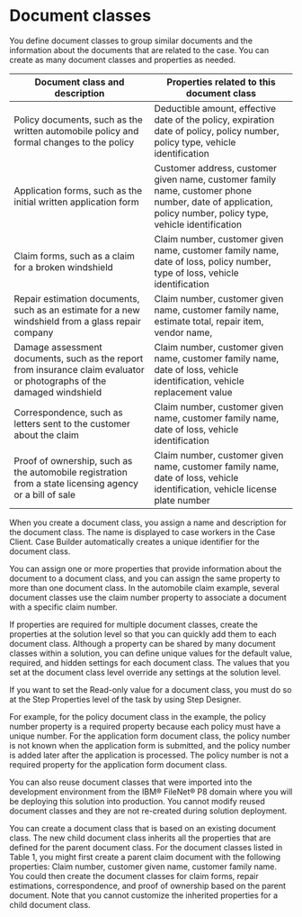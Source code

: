 # Document classes

You define document classes to group similar documents and the information about the documents
that are related to the case. You can create as many document classes and properties as needed.

| Document class and description                                                                                          | Properties related to this document class                                                                                                                   |
|-------------------------------------------------------------------------------------------------------------------------|-------------------------------------------------------------------------------------------------------------------------------------------------------------|
| Policy documents, such as the written automobile policy and formal changes to the policy                                | Deductible amount, effective date of the policy, expiration date of policy, policy number, policy type, vehicle identification                              |
| Application forms, such as the initial written application form                                                         | Customer address, customer given name, customer family name, customer phone number, date of application, policy number, policy type, vehicle identification |
| Claim forms, such as a claim for a broken windshield                                                                    | Claim number, customer given name, customer family name, date of loss, policy number, type of loss, vehicle identification                                  |
| Repair estimation documents, such as an estimate for a new windshield from a glass repair company                       | Claim number, customer given name, customer family name, estimate total, repair item, vendor name,                                                          |
| Damage assessment documents, such as the report from insurance claim evaluator or photographs of the damaged windshield | Claim number, customer given name, customer family name, date of loss, vehicle identification, vehicle replacement value                                    |
| Correspondence, such as letters sent to the customer about the claim                                                    | Claim number, customer given name, customer family name, date of loss, vehicle identification                                                               |
| Proof of ownership, such as the automobile registration from a state licensing agency or a bill of sale                 | Claim number, customer given name, customer family name, date of loss, vehicle identification, vehicle license plate number                                 |

When you create a document class, you assign a name and description for the document class. The
name is displayed to case workers in the Case Client. Case Builder automatically creates a unique identifier for the document
class.

You can assign one or more properties that provide information about the document to a document
class, and you can assign the same property to more than one document class. In the automobile claim
example, several document classes use the claim number property to associate a document with a
specific claim number.

If properties are required for multiple document classes, create the properties at the solution
level so that you can quickly add them to each document class. Although a property can be shared by
many document classes within a solution, you can define unique values for the default value,
required, and hidden settings for each document class. The values that you set at the document class
level override any settings at the solution level.

If you want to set the Read-only value for a document class, you must do so at the Step
Properties level of the task by using Step Designer.

For example, for the policy document class in the example, the policy number property is a
required property because each policy must have a unique number. For the application form document
class, the policy number is not known when the application form is submitted, and the policy number
is added later after the application is processed. The policy number is not a required property for
the application form document class.

You can also reuse document classes that were imported into the development environment from the
IBM®
FileNet® P8 domain where you will be deploying this solution into
production. You cannot modify reused document classes and they are not re-created during solution
deployment.

You can create a document class that is based on an existing document class. The new
child document class inherits all the properties that are defined for the parent document class. For
the document classes listed in Table 1, you might first create a parent claim document with the
following properties: Claim number, customer given name, customer family name. You could then create
the document classes for claim forms, repair estimations, correspondence, and proof of ownership
based on the parent document. Note that you cannot customize the inherited properties for a child
document class.